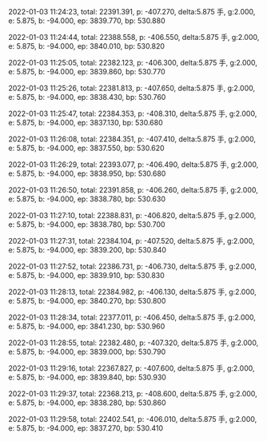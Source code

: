 2022-01-03 11:24:23, total: 22391.391, p: -407.270, delta:5.875 手, g:2.000, e: 5.875, b: -94.000, ep: 3839.770, bp: 530.880

2022-01-03 11:24:44, total: 22388.558, p: -406.550, delta:5.875 手, g:2.000, e: 5.875, b: -94.000, ep: 3840.010, bp: 530.820

2022-01-03 11:25:05, total: 22382.123, p: -406.300, delta:5.875 手, g:2.000, e: 5.875, b: -94.000, ep: 3839.860, bp: 530.770

2022-01-03 11:25:26, total: 22381.813, p: -407.650, delta:5.875 手, g:2.000, e: 5.875, b: -94.000, ep: 3838.430, bp: 530.760

2022-01-03 11:25:47, total: 22384.353, p: -408.310, delta:5.875 手, g:2.000, e: 5.875, b: -94.000, ep: 3837.130, bp: 530.680

2022-01-03 11:26:08, total: 22384.351, p: -407.410, delta:5.875 手, g:2.000, e: 5.875, b: -94.000, ep: 3837.550, bp: 530.620

2022-01-03 11:26:29, total: 22393.077, p: -406.490, delta:5.875 手, g:2.000, e: 5.875, b: -94.000, ep: 3838.950, bp: 530.680

2022-01-03 11:26:50, total: 22391.858, p: -406.260, delta:5.875 手, g:2.000, e: 5.875, b: -94.000, ep: 3838.780, bp: 530.630

2022-01-03 11:27:10, total: 22388.831, p: -406.820, delta:5.875 手, g:2.000, e: 5.875, b: -94.000, ep: 3838.780, bp: 530.700

2022-01-03 11:27:31, total: 22384.104, p: -407.520, delta:5.875 手, g:2.000, e: 5.875, b: -94.000, ep: 3839.200, bp: 530.840

2022-01-03 11:27:52, total: 22386.731, p: -406.730, delta:5.875 手, g:2.000, e: 5.875, b: -94.000, ep: 3839.910, bp: 530.830

2022-01-03 11:28:13, total: 22384.982, p: -406.130, delta:5.875 手, g:2.000, e: 5.875, b: -94.000, ep: 3840.270, bp: 530.800

2022-01-03 11:28:34, total: 22377.011, p: -406.450, delta:5.875 手, g:2.000, e: 5.875, b: -94.000, ep: 3841.230, bp: 530.960

2022-01-03 11:28:55, total: 22382.480, p: -407.320, delta:5.875 手, g:2.000, e: 5.875, b: -94.000, ep: 3839.000, bp: 530.790

2022-01-03 11:29:16, total: 22367.827, p: -407.600, delta:5.875 手, g:2.000, e: 5.875, b: -94.000, ep: 3839.840, bp: 530.930

2022-01-03 11:29:37, total: 22368.213, p: -408.600, delta:5.875 手, g:2.000, e: 5.875, b: -94.000, ep: 3838.280, bp: 530.860

2022-01-03 11:29:58, total: 22402.541, p: -406.010, delta:5.875 手, g:2.000, e: 5.875, b: -94.000, ep: 3837.270, bp: 530.410
